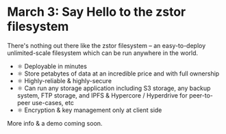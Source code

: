 # March 3: Say Hello to the zstor filesystem



There's nothing out there like the zstor filesystem – an easy-to-deploy unlimited-scale filesystem which can be run anywhere in the world.

- ⚛ Deployable in minutes
- ⚛ Store petabytes of data at an incredible price and with full ownership
- ⚛ Highly-reliable & highly-secure
- ⚛ Can run any storage application including S3 storage, any backup system, FTP storage, and IPFS & Hypercore / Hyperdrive for peer-to-peer use-cases, etc
- ⚛ Encryption & key management only at client side

More info & a demo coming soon.